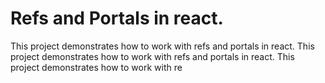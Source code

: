 # Refs and Portals in react.

This project demonstrates how to work with refs and portals in react.
This project demonstrates how to work with refs and portals in react.
This project demonstrates how to work with re 